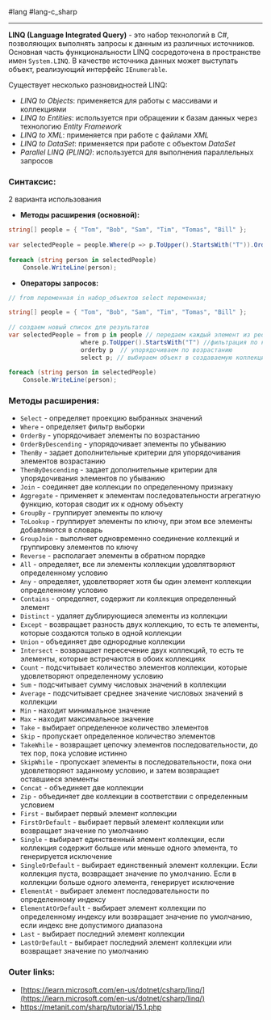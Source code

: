 #lang #lang-c_sharp 

---
**LINQ (Language Integrated Query)** - это набор технологий в C#, позволяющих выполнять запросы к данным из различных источников.
Основная часть функциональности LINQ сосредоточена в пространстве имен `System.LINQ`.
В качестве источника данных может выступать объект, реализующий интерфейс `IEnumerable`.

Существует несколько разновидностей LINQ:
- *LINQ to Objects*: применяется для работы с массивами и коллекциями
- *LINQ to Entities*: используется при обращении к базам данных через технологию *Entity Framework*
- *LINQ to XML*: применяется при работе с файлами *XML*
- *LINQ to DataSet*: применяется при работе с объектом *DataSet*
- *Parallel LINQ (PLINQ)*: используется для выполнения параллельных запросов

### Синтаксис:
2 варианта использования
- **Методы расширения (основной):** 
```csharp
string[] people = { "Tom", "Bob", "Sam", "Tim", "Tomas", "Bill" };
 
var selectedPeople = people.Where(p => p.ToUpper().StartsWith("T")).OrderBy(p => p);
 
foreach (string person in selectedPeople)
    Console.WriteLine(person);
```

- **Операторы запросов:** 
```csharp
// from переменная in набор_объектов select переменная;

string[] people = { "Tom", "Bob", "Sam", "Tim", "Tomas", "Bill" };
 
// создаем новый список для результатов
var selectedPeople = from p in people // передаем каждый элемент из people в переменную p
                    where p.ToUpper().StartsWith("T") //фильтрация по критерию
                    orderby p  // упорядочиваем по возрастанию
                    select p; // выбираем объект в создаваемую коллекцию
 
foreach (string person in selectedPeople)
    Console.WriteLine(person);
```

### Методы расширения:

- `Select` - определяет проекцию выбранных значений
- `Where` - определяет фильтр выборки
- `OrderBy` - упорядочивает элементы по возрастанию
- `OrderByDescending` - упорядочивает элементы по убыванию
- `ThenBy` - задает дополнительные критерии для упорядочивания элементов возрастанию
- `ThenByDescending` - задает дополнительные критерии для упорядочивания элементов по убыванию
- `Join` - соединяет две коллекции по определенному признаку
- `Aggregate` - применяет к элементам последовательности агрегатную функцию, которая сводит их к одному объекту
- `GroupBy` - группирует элементы по ключу
- `ToLookup` - группирует элементы по ключу, при этом все элементы добавляются в словарь
- `GroupJoin` - выполняет одновременно соединение коллекций и группировку элементов по ключу
- `Reverse` - располагает элементы в обратном порядке
- `All` - определяет, все ли элементы коллекции удовлятворяют определенному условию
- `Any` - определяет, удовлетворяет хотя бы один элемент коллекции определенному условию
- `Contains` - определяет, содержит ли коллекция определенный элемент
- `Distinct` - удаляет дублирующиеся элементы из коллекции
- `Except` - возвращает разность двух коллекцию, то есть те элементы, которые создаются только в одной коллекции
- `Union` - объединяет две однородные коллекции
- `Intersect` - возвращает пересечение двух коллекций, то есть те элементы, которые встречаются в обоих коллекциях
- `Count` - подсчитывает количество элементов коллекции, которые удовлетворяют определенному условию
- `Sum` - подсчитывает сумму числовых значений в коллекции
- `Average` - подсчитывает cреднее значение числовых значений в коллекции
- `Min` - находит минимальное значение
- `Max` - находит максимальное значение
- `Take` - выбирает определенное количество элементов
- `Skip` - пропускает определенное количество элементов
- `TakeWhile` - возвращает цепочку элементов последовательности, до тех пор, пока условие истинно
- `SkipWhile` - пропускает элементы в последовательности, пока они удовлетворяют заданному условию, и затем возвращает оставшиеся элементы
- `Concat` - объединяет две коллекции
- `Zip` - объединяет две коллекции в соответствии с определенным условием
- `First` - выбирает первый элемент коллекции
- `FirstOrDefault` - выбирает первый элемент коллекции или возвращает значение по умолчанию
- `Single` - выбирает единственный элемент коллекции, если коллекция содержит больше или меньше одного элемента, то генерируется исключение
- `SingleOrDefault` - выбирает единственный элемент коллекции. Если коллекция пуста, возвращает значение по умолчанию. Если в коллекции больше одного элемента, генерирует исключение
- `ElementAt` - выбирает элемент последовательности по определенному индексу
- `ElementAtOrDefault` - выбирает элемент коллекции по определенному индексу или возвращает значение по умолчанию, если индекс вне допустимого диапазона
- `Last` - выбирает последний элемент коллекции
- `LastOrDefault` - выбирает последний элемент коллекции или возвращает значение по умолчанию

### Outer links:
- [https://learn.microsoft.com/en-us/dotnet/csharp/linq/](https://learn.microsoft.com/en-us/dotnet/csharp/linq/)
- https://metanit.com/sharp/tutorial/15.1.php